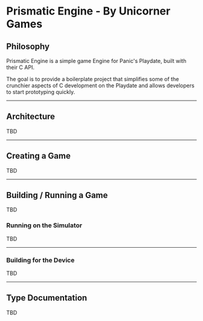 # Prismatic Engine - By Unicorner Games

## Philosophy

Prismatic Engine is a simple game Engine for Panic's Playdate, built with their C API. 

The goal is to provide a boilerplate project that simplifies some of the crunchier aspects of C development on the Playdate and allows developers to start prototyping quickly.

---

## Architecture

TBD

---

## Creating a Game

TBD

---

## Building / Running a Game

TBD

### Running on the Simulator

TBD 

---

### Building for the Device

TBD

---

## Type Documentation

TBD